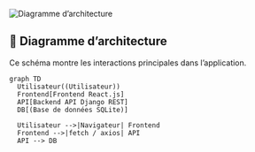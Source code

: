 ![Diagramme d’architecture](./assets/diagramme.png)

## 🧭 Diagramme d’architecture

Ce schéma montre les interactions principales dans l’application.

```mermaid
graph TD
  Utilisateur((Utilisateur))
  Frontend[Frontend React.js]
  API[Backend API Django REST]
  DB[(Base de données SQLite)]

  Utilisateur -->|Navigateur| Frontend
  Frontend -->|fetch / axios| API
  API --> DB
